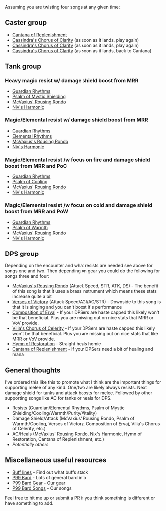 Assuming you are twisting four songs at any given time:

## Caster group 
- [Cantana of Replenishment](https://wiki.project1999.com/Cantata_of_Replenishment)
- [Cassindra's Chorus of Clarity](https://wiki.project1999.com/Cassindra's_Chorus_of_Clarity) (as soon as it lands, play again)
- [Cassindra's Chorus of Clarity](https://wiki.project1999.com/Cassindra's_Chorus_of_Clarity) (as soon as it lands, play again)
- [Cassindra's Chorus of Clarity](https://wiki.project1999.com/Cassindra's_Chorus_of_Clarity) (as soon as it lands, back to Cantana)

## Tank group 

### Heavy magic resist w/ damage shield boost from MRR
- [Guardian Rhythms](https://wiki.project1999.com/Guardian_Rhythms)
- [Psalm of Mystic Shielding](https://wiki.project1999.com/Psalm_of_Mystic_Shielding)
- [McVaxius' Rousing Rondo](https://wiki.project1999.com/McVaxius'_Rousing_Rondo)
- [Niv's Harmonic](https://wiki.project1999.com/Niv's_Harmonic)

### Magic/Elemental resist w/ damage shield boost from MRR
- [Guardian Rhythms](https://wiki.project1999.com/Guardian_Rhythms)
- [Elemental Rhythms](https://wiki.project1999.com/Elemental_Rhythms)
- [McVaxius's Rousing Rondo](https://wiki.project1999.com/McVaxius'_Rousing_Rondo)
- [Niv's Harmonic](https://wiki.project1999.com/Niv's_Harmonic)

### Magic/Elemental resist /w focus on fire and damage shield boost from MRR and PoC
- [Guardian Rhythms](https://wiki.project1999.com/Guardian_Rhythms)
- [Psalm of Cooling](https://wiki.project1999.com/Psalm_of_Cooling)
- [McVaxius' Rousing Rondo](https://wiki.project1999.com/McVaxius'_Rousing_Rondo)
- [Niv's Harmonic](https://wiki.project1999.com/Niv's_Harmonic)

### Magic/Elemental resist /w focus on cold and damage shield boost from MRR and PoW
- [Guardian Rhythms](https://wiki.project1999.com/Guardian_Rhythms)
- [Psalm of Warmth](https://wiki.project1999.com/Psalm_of_Warmth)
- [McVaxius' Rousing Rondo](https://wiki.project1999.com/McVaxius'_Rousing_Rondo)
- [Niv's Harmonic](https://wiki.project1999.com/Niv's_Harmonic)

## DPS group

Depending on the encounter and what resists are needed see above for songs one and two. Then depending on gear you could do the following for songs three and four:

- [McVaxius's Rousing Rondo](https://wiki.project1999.com/McVaxius'_Rousing_Rondo) (Attack Speed, STR, ATK, DS) - The benefit of this song is that it uses a brass instrument which means these stats increase quite a bit
- [Verses of Victory](https://wiki.project1999.com/Verses_of_Victory) (Attack Speed/AGI/AC/STR) - Downside to this song is that it is singing and you can't boost it's performance
- [Composition of Ervaj](https://wiki.project1999.com/Composition_of_Ervaj) - If your DPSers are haste capped this likely won't be that beneficial. Plus you are missing out on nice stats that MRR or VoV provide.
- [Vilia's Chorus of Celerity](https://wiki.project1999.com/Vilia%27s_Chorus_of_Celerity) - If your DPSers are haste capped this likely won't be that beneficial. Plus you are missing out on nice stats that like MRR or VoV provide.
- [Hymn of Restoration](https://wiki.project1999.com/Hymn_of_Restoration) - Straight heals homie
- [Cantana of Replenishment](https://wiki.project1999.com/Cantata_of_Replenishment)  - If your DPSers need a bit of healing and mana

## General thoughts

I've ordered this like this to promote what I think are the important things for supporting melee of any kind. One/two are likely always resists. Next damage shield for tanks and attack boosts for melee. Followed by other supporting songs like AC for tanks or heals for DPS.

- Resists (Guardian/Elemental Rhythms, Psalm of Mystic Shielding/Cooling/Warmth/Purity/Vitality)
- Damage Shield/Attack (McVaxius' Rousing Rondo, Psalm of Warmth/Cooling, Verses of Victory, Composition of Ervaj, Vilia's Chorus of Celerity, etc.)
- AC/Heals (McVaxius' Rousing Rondo, Nix's Harmonic, Hymn of Restoration, Cantana of Replenishment, etc.)
- *Potentially others*

## Miscellaneous useful resources

- [Buff lines](https://wiki.project1999.com/Buff_Lines) - Find out what buffs stack
- [P99 Bard](https://wiki.project1999.com/Bard) - Lots of general bard info
- [P99 Bard Gear](https://wiki.project1999.com/Bard#Gearing) - Our gear
- [P99 Bard Songs](https://wiki.project1999.com/Bard#Songs) - Our songs

Feel free to hit me up or submit a PR if you think something is different or have something to add.
